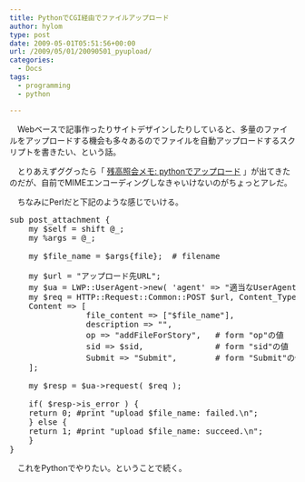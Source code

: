 ```yaml
---
title: PythonでCGI経由でファイルアップロード
author: hylom
type: post
date: 2009-05-01T05:51:56+00:00
url: /2009/05/01/20090501_pyupload/
categories:
  - Docs
tags:
  - programming
  - python

---
```

　Webベースで記事作ったりサイトデザインしたりしていると、多量のファイルをアップロードする機会も多々あるのでファイルを自動アップロードするスクリプトを書きたい、という話。

　とりあえずググったら「   [残高照会メモ: pythonでアップロード][1] 」が出てきたのだが、自前でMIMEエンコーディングしなきゃいけないのがちょっとアレだ。

　ちなみにPerlだと下記のような感じでいける。

<pre>sub post_attachment {
    my $self = shift @_;
    my %args = @_;

    my $file_name = $args{file};  # filename

    my $url = "アップロード先URL";
    my $ua = LWP::UserAgent->new( 'agent' => "適当なUserAgent文字列"&#44; );
    my $req = HTTP::Request::Common::POST $url&#44; Content_Type => 'form-data'&#44;
    Content => [
				file_content => ["$file_name"]&#44;
				description => ""&#44;
				op => "addFileForStory"&#44;   # form "op"の値
				sid => $sid&#44;               # form "sid"の値
				Submit => "Submit"&#44;        # form "Submit"の値
	];

    my $resp = $ua->request( $req );

    if( $resp->is_error ) {
	return 0; #print "upload $file_name: failed.\n";
    } else {
	return 1; #print "upload $file_name: succeed.\n";
    }
}
</pre>

　これをPythonでやりたい。ということで続く。

 [1]: http://kyujobukuro.blogspot.com/2008/07/python_10.html